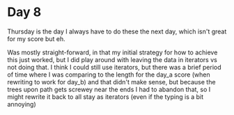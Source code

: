 # Day 8

Thursday is the day I always have to do these the next day, which isn't great
for my score but eh.

Was mostly straight-forward, in that my initial strategy for how to achieve this
just worked, but I did play around with leaving the data in iterators vs not
doing that. I think I could still use iterators, but there was a brief period of
time where I was comparing to the length for the day_a score (when rewriting to
work for day_b) and that didn't make sense, but because the trees upon path gets
screwey near the ends I had to abandon that, so I might rewrite it back to all
stay as iterators (even if the typing is a bit annoying)

